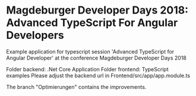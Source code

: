 # Magdeburger Developer Days 2018: Advanced TypeScript For Angular Developers
Example application for typescript session 'Advanced TypeScript for Angular Developer' at the conference Magdeburger Developer Days 2018

Folder backend: .Net Core Application
Folder frontend: TypeScript examples
Please adjust the backend url in Frontend/src/app/app.module.ts

The branch "Optimierungen" contains the improvements.

